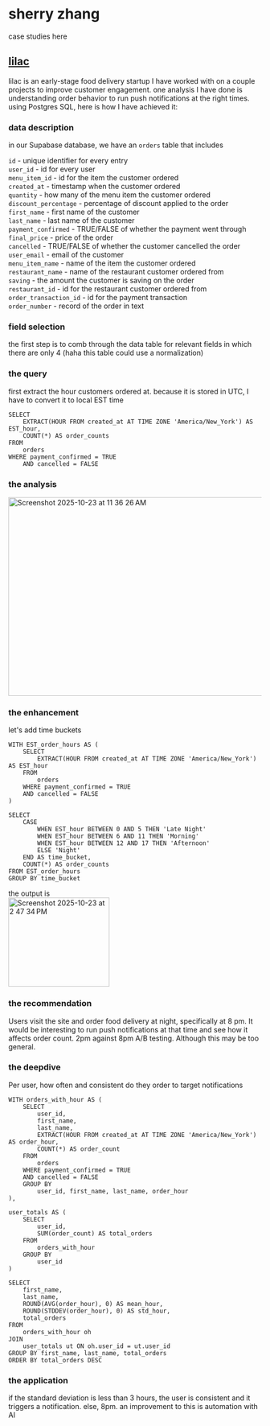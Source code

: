 # sherry zhang
case studies here

## [lilac](https://thelilac.app/)
lilac is an early-stage food delivery startup I have worked with on a couple projects to improve customer engagement. one analysis I have done is understanding order behavior to run push notifications at the right times. using Postgres SQL, here is how I have achieved it:

### data description
in our Supabase database, we have an `orders` table that includes

`id` - unique identifier for every entry\
`user_id` - id for every user\
`menu_item_id` - id for the item the customer ordered\
`created_at` - timestamp when the customer ordered\
`quantity` - how many of the menu item the customer ordered\
`discount_percentage` - percentage of discount applied to the order\
`first_name` - first name of the customer\
`last_name` - last name of the customer\
`payment_confirmed` - TRUE/FALSE of whether the payment went through\
`final_price` - price of the order\
`cancelled` - TRUE/FALSE of whether the customer cancelled the order\
`user_email` - email of the customer\
`menu_item_name` - name of the item the customer ordered\
`restaurant_name` - name of the restaurant customer ordered from\
`saving` - the amount the customer is saving on the order\
`restaurant_id` - id for the restaurant customer ordered from\
`order_transaction_id` - id for the payment transaction\
`order_number` - record of the order in text


### field selection
the first step is to comb through the data table for relevant fields in which there are only 4 (haha this table could use a normalization)

### the query
first extract the hour customers ordered at. because it is stored in UTC, I have to convert it to local EST time
```
SELECT 
    EXTRACT(HOUR FROM created_at AT TIME ZONE 'America/New_York') AS EST_hour,
    COUNT(*) AS order_counts
FROM 
    orders
WHERE payment_confirmed = TRUE
    AND cancelled = FALSE
```

### the analysis
<img width="545" height="395" alt="Screenshot 2025-10-23 at 11 36 26 AM" src="https://github.com/user-attachments/assets/a9f71c45-2a11-4024-b51b-e75ef9d9c725" />


### the enhancement
let's add time buckets

```
WITH EST_order_hours AS (
    SELECT 
        EXTRACT(HOUR FROM created_at AT TIME ZONE 'America/New_York') AS EST_hour
    FROM 
        orders
    WHERE payment_confirmed = TRUE
    AND cancelled = FALSE
)

SELECT
    CASE
        WHEN EST_hour BETWEEN 0 AND 5 THEN 'Late Night'
        WHEN EST_hour BETWEEN 6 AND 11 THEN 'Morning'
        WHEN EST_hour BETWEEN 12 AND 17 THEN 'Afternoon'
        ELSE 'Night'
    END AS time_bucket,
    COUNT(*) AS order_counts
FROM EST_order_hours
GROUP BY time_bucket
```

the output is\
<img width="201" height="177" alt="Screenshot 2025-10-23 at 2 47 34 PM" src="https://github.com/user-attachments/assets/2d24d6e4-c9c8-4319-9e32-4df66bb3bfa8" />

### the recommendation

Users visit the site and order food delivery at night, specifically at 8 pm. It would be interesting to run push notifications at that time and see how it affects order count. 2pm against 8pm A/B testing. Although this may be too general.

### the deepdive

Per user, how often and consistent do they order to target notifications

```
WITH orders_with_hour AS (
    SELECT 
        user_id,
        first_name,
        last_name,
        EXTRACT(HOUR FROM created_at AT TIME ZONE 'America/New_York') AS order_hour,
        COUNT(*) AS order_count
    FROM 
        orders
    WHERE payment_confirmed = TRUE
    AND cancelled = FALSE
    GROUP BY 
        user_id, first_name, last_name, order_hour
),

user_totals AS (
    SELECT 
        user_id,
        SUM(order_count) AS total_orders
    FROM 
        orders_with_hour
    GROUP BY 
        user_id
)

SELECT 
    first_name,
    last_name,
    ROUND(AVG(order_hour), 0) AS mean_hour,
    ROUND(STDDEV(order_hour), 0) AS std_hour,
    total_orders
FROM 
    orders_with_hour oh
JOIN 
    user_totals ut ON oh.user_id = ut.user_id
GROUP BY first_name, last_name, total_orders
ORDER BY total_orders DESC
```

### the application

if the standard deviation is less than 3 hours, the user is consistent and it triggers a notification. else, 8pm.
an improvement to this is automation with AI

###


